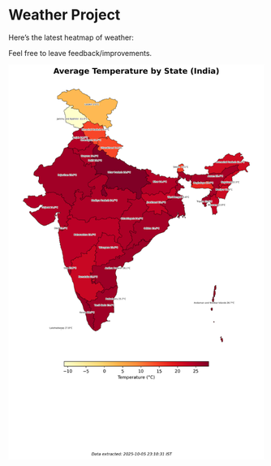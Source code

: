 # Weather Project

Here’s the latest heatmap of weather:

Feel free to leave feedback/improvements.

![India Heatmap](docs/assets/india_heatmap.png?v=E2AD91)
